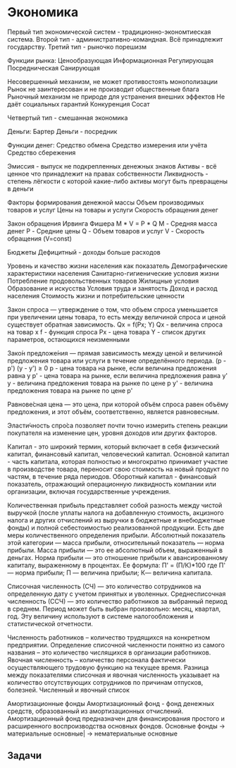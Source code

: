 # Экономика

Первый тип экономической систем - традиционно-экономтиеская система. 
Второй тип - административно-командная. Всё принадлежит государству. 
Третий тип - рыночко порешизм

Функции рынка:
Ценообразующая
Информационная
Регулирующая
Посредническая
Санирующая

Несовершенный механизм, не может противостоять монополизации
Рынок не заинтересован и не производит общественные блага
Рыночный механизм не природе для устранения внешних эффектов
Не даëт социальных гарантий
Конкуренция
Сосат

Четвертый тип - смешанная экономика

Деньги:
Бартер
Деньги - посредник

Функции денег:
Средство обмена
Средство измерения или учёта
Средство сбережения

Эмиссия - выпуск не подкрепленных денежных знаков
Активы - всё ценное что принадлежит на правах собственности
Ликвидность - степень лёгкости с которой какие-либо активы могут быть превращены в деньги

Факторы формирования денежной массы
Объем производимых товаров и услуг
Цены на товары и услуги
Скорость обращения денег

Закон обращения Ирвинга Фишера
M * V = P * Q
M - Средняя масса денег
P - Средние цены
Q - Объем товаров и услуг
V - Скорость обращения (V=const) 

Бюджеты
Дефицитный - доходы больше расходов 

Уровень и качество жизни населения как показатель
Демографические характеристики населения 
Санитарно-гигиенические условия жизни
Потребление продовольственных товаров
Жилищные условия
Образование и искусства
Условия труда и занятость 
Доход и расход населения
Стоимость жизни и потребительские ценности

Закон спроса — утверждение о том, что объем спроса уменьшается при увеличении цены товара, то есть между величиной спроса и ценой существует обратная зависимость.
Qx = f(Px; Y) 
Qx - величина спроса на товар x
f - функция спроса 
Px - цена товара
Y - список других параметров, остающихся неизменными

Зако́н предложе́ния — прямая зависимость между ценой и величиной предложения товара или услуги в течение определённого периода.
(p - p') (y - y') ≥ 0
p -  цена товара на рынке, если величина предложения равна y
p' - цена товара на рынке, если величина предложения равна y'
y - величина предложения товара на рынке по цене p
y' - величина предложения товара на рынке по цене p'

Равнове́сная цена — это цена, при которой объём спроса равен объёму предложения, и этот объём, соответственно, является равновесным.

Эласти́чность спро́са позволяет почти точно измерить степень реакции покупателя на изменение цен, уровня доходов или других факторов.

Капитал - это широкий термин, который включает в себя физический капитал, финансовый капитал, человеческий капитал.
Основной капитал - часть капитала, которая полностью и многократно принимает участие в производстве товара, переносит свою стоимость на новый продукт по частям, в течение ряда периодов.
Оборотный капитал - финансовый показатель, отражающий операционную ликвидность компании или организации, включая государственные учреждения. 

Количественная прибыль представляет собой разность между чистой выручкой (после уплаты налога на добавленную стоимость, акцизного налога и других отчислений из выручки в бюджетные и внебюджетные фонды) и полной себестоимостью реализованной продукции.
Есть две меры количественного определения прибыли. Абсолютный показатель этой категории — масса прибыли, относительный показатель — норма прибыли.
Масса прибыли — это ее абсолютный объем, выраженный в деньгах. Норма прибыли — это отношение прибыли к авансированному капиталу, выраженному в процентах. Ее формула:
П' = (П/К)*100
где П' — норма прибыли; П — величина прибыли; К— величина капитала.

Списочная численность (СЧ) — это количество сотрудников на определенную дату с учетом принятых и уволенных.
Среднесписочная численность (ССЧ) — это количество работников за выбранный период в среднем. Период может быть выбран произвольно: месяц, квартал, год. Эту величину используют в системе налогообложения и статистической отчетности.

Численность работников – количество трудящихся на конкретном предприятии.
Определение списочной численности понятно из самого названия – это количество числящихся в организации работников. 
Явочная численность – количество персонала фактически осуществляющего трудовую функцию на текущее время. Разница между показателями списочная и явочная численность указывает на количество отсутствующих сотрудников по причинам отпусков, болезней.
Численный и явочный список 

Амортизационные фонды
Амортизационный фонд - фонд денежных средств, образованный из амортизационных отчислений. Амортизационный фонд предназначен для финансирования простого и расширенного воспроизводства основных фондов.
Основные фонды -> материальные основные|
-> нематериальные основные


## Задачи